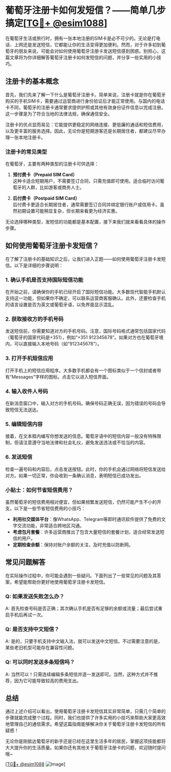 # 葡萄牙注册卡如何发短信？——简单几步搞定[[TG💪+ @esim1088](https://t.me/s/esim1088)]

在葡萄牙生活或旅行时，拥有一张本地注册的SIM卡是必不可少的。无论是打电话、上网还是发送短信，它都能让你的生活变得更加便利。然而，对于许多初到葡萄牙的朋友来说，可能会对如何使用葡萄牙注册卡发送短信感到困惑。别担心，这篇文章将为你详细解答葡萄牙注册卡如何发短信的问题，并分享一些实用的小技巧。

## 注册卡的基本概念

首先，我们先来了解一下什么是葡萄牙注册卡。简单来说，注册卡就是你在葡萄牙购买的手机SIM卡，需要通过运营商进行身份验证后才能正常使用。与国内的电话卡不同，葡萄牙的注册卡通常要求提供护照或其他有效身份证件信息以完成注册。这一步骤是为了符合当地的法律法规，确保通信安全。

注册卡的优点显而易见：它能提供更稳定的网络连接、更低廉的通话和短信费用，以及更丰富的服务选择。因此，无论你是短期游客还是长期居住者，都建议尽早办理一张本地注册卡。

### 注册卡的常见类型

在葡萄牙，主要有两种类型的注册卡可供选择：

1. **预付费卡（Prepaid SIM Card）**  
   这种卡适合短期用户，不需要签订合同，只需充值即可使用。适合临时访问葡萄牙的人群，比如游客或商务人士。

2. **后付费卡（Postpaid SIM Card）**  
   后付费卡更适合长期居住者，通常需要签订合同并绑定银行账户或信用卡。虽然初期设置可能稍显复杂，但长期来看更为经济实惠。

无论选择哪种类型，发短信的功能都是基本配置，接下来我们就来看看具体的操作步骤。

## 如何使用葡萄牙注册卡发短信？

在了解了注册卡的基础知识之后，让我们进入正题——如何使用葡萄牙注册卡发短信。以下是详细的步骤说明：

### 1. 确认手机是否支持国际短信功能

在开始之前，请确保你的手机已经开启了国际短信功能。大多数现代智能手机默认支持这一功能，但如果你不确定，可以联系运营商客服确认。此外，还要检查手机的语言设置是否为英文或葡萄牙语，以免界面显示混乱。

### 2. 获取接收方的手机号码

发送短信前，你需要知道对方的手机号码。注意，国际号码格式通常包括国家代码（葡萄牙的国家代码是+351），例如“+351 912345678”。如果对方也在葡萄牙境内，可以直接输入本地号码（如“912345678”）。

### 3. 打开手机短信应用

打开手机上的短信应用程序。大多数手机都会有一个图标类似于一个信封或者带有“Messages”字样的图标。点击它以进入短信界面。

### 4. 输入收件人号码

在新消息窗口中，输入对方的手机号码。确保号码正确无误，因为错误的号码会导致短信无法送达。

### 5. 编辑短信内容

接着，在文本框内编写你想发送的信息。葡萄牙语中的短信内容一般没有特殊限制，但请注意遵守当地法律和社会礼仪，避免发送违法或不恰当的内容。

### 6. 发送短信

检查一遍号码和内容后，点击发送按钮。此时，你的手机会通过网络将短信发送给对方。如果一切正常，你会收到一条确认消息，表明短信已成功发出。

### 小贴士：如何节省短信费用？

虽然葡萄牙的短信费用相对便宜，但如果频繁发送短信，仍然可能产生不小的开支。以下是一些节省短信费用的小技巧：

- **利用社交媒体平台**：像WhatsApp、Telegram等即时通讯软件提供了免费的文字交流功能，非常适合跨地区沟通。
- **考虑包月套餐**：许多运营商推出了包含大量短信的套餐计划，适合经常发送短信的用户。
- **定期检查余额**：保持对账户余额的关注，及时充值以防断网。

## 常见问题解答

在实际操作过程中，你可能会遇到一些疑问。下面列出了一些常见的问题及其答案，希望能帮助你更好地使用葡萄牙注册卡发短信。

### Q: 如果发送失败怎么办？

A: 首先检查号码是否正确；其次确认手机是否有足够的余额或流量；最后尝试重启手机后再试一次。

### Q: 是否支持中文短信？

A: 是的，只要手机支持中文输入法，就可以发送中文短信。不过需要注意的是，某些老旧机型可能存在兼容性问题。

### Q: 可以同时发送多条短信吗？

A: 当然可以！只需连续编辑多条短信并逐一发送即可。当然，这种方式并不推荐，因为它可能导致较高的费用支出。

## 总结

通过上述介绍可以看出，使用葡萄牙注册卡发短信其实非常简单，只需几个简单的步骤就能完成整个过程。同时，我们也提供了许多实用的小技巧来帮助大家更高效地管理自己的通信需求。希望这篇指南能够解决你关于葡萄牙注册卡发短信的所有疑惑！

无论你是刚抵达葡萄牙的新手还是已经在这里生活多年的居民，掌握这项技能都将大大提升你的生活质量。如果你还有其他关于葡萄牙注册卡的问题，欢迎随时提问哦~

[[TG💪+ @esim1088](https://t.me/s/esim1088) ![Image](https://i.postimg.cc/4NQfJmqS/Snipaste-2025-05-13-00-14-12.png)]